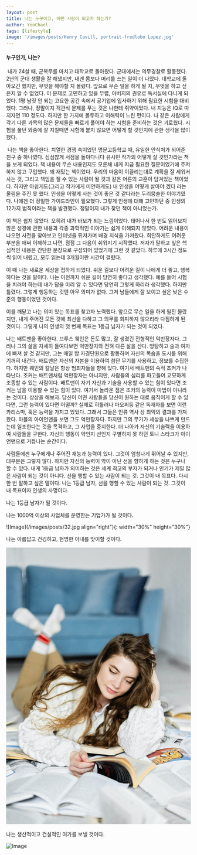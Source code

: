 ```yaml
---
layout: post
title: 나는 누구이고, 어떤 사람이 되고자 하는가?
author: YeoChael
tags: [lifestyle]
image: '/images/posts/Henry Cavill, portrait-fredlobo Lopez.jpg'
---
```


#### 누구인가, 나는?


&nbsp;내가 24살 때, 군복무를 마치고 대학교로 돌아왔다. 군대에서는 의무경찰로 활동했다. 2년의 군대 생활을 잘 해냈지만, 내겐 몸보다 머리를 쓰는 일이 더 나았다. 대학교에 돌아오긴 했지만, 무엇을 해야할 지 몰랐다. 앞으로 무슨 일을 하게 될 지, 무엇을 하고 싶은지 알 수 없었다. 이 문제로 고민하고 있을 무렵, 아버지의 권유로 독서실에 다니게 되었다. 1평 남짓 안 되는 고요한 공간 속에서 공기업에 입사하기 위해 필요한 시험을 대비했다. 그러나, 정말이지 객관식 문제를 푸는 것은 나한테 쥐약이었다. 내 지능은 IQ로 따지자면 110 정도다. 하지만 한 가지에 몰두하고 이해력이 느린 편이다. 나 같은 사람에게 각기 다른 과목의 많은 문제들을 빠르게 풀어야 하는 시험을 준비하는 것은 괴로웠다. 시험을 풀던 와중에 잘 지칠때면 시험에 붙지 않으면 어떻게 할 것인지에 관한 생각을 많이 했다.

&nbsp;나는 책을 좋아한다. 치열한 경쟁 속이었던 명문고등학교 때, 유일한 안식처가 되어준 친구 중 하나였다. 심심찮게 서점을 돌아다니다 유시민 작가의 어떻게 살 것인가라는 책을 보게 되었다. 책 내용이 무슨 내용인지도 모른채 내게 지금 필요한 질문이었기에 주저하지 않고 구입했다. 꽤 재밌는 책이었다. 우리의 마음이 이끌리는대로 계획을 잘 세워서 사는 것, 그리고 책임을 질 수 있는 사람이 될 것과 같은 어른의 교훈이 담겨있는 책이었다. 하지만 아쉽게도(그리고 작가에게 미안하게도) 내 인생을 어떻게 살아야 겠다 라는 울림을 주진 못 했다. 인생을 어떻게 사는 것이 좋은 것 같다라는 두리뭉술한 이야기였다. 나에겐 더 정밀한 가이드라인이 필요했다. 그렇게 인생에 대해 고민하던 중 인생의 12가지 법칙이라는 책을 발견했다. 정말이지 내가 찾던 책이 아니었는가.

이 책은 쉽지 않았다. 오히려 내가 바보가 되는 느낌이었다. 태어나서 한 번도 읽어보지 않은 성경에 관한 내용과 각종 과학적인 이야기는 쉽게 이해되지 않았다. 어려운 내용이 나오면 사전을 찾아보고 인터넷을 뒤져가며 배경 지식을 가져왔다. 희안하게도 어려운 부분을 애써 이해하고 나면, 점점 그 다음이 쉬워지기 시작했다. 저자가 말하고 싶은 핵심적인 내용은 간단한 문장으로 구성되어 있었기에 그런 것 같았다. 하루에 3시간 정도씩 읽어 내렸고, 모두 읽는데 3개월이란 시간이 걸렸다. 


이 때 나는 새로운 세상을 접하게 되었다. 쉬운 길보다 어려운 길이 나에게 더 좋고, 행복하다는 것을 말이다. 나는 이전까지 쉬운 길이 당연히 좋다고 생각했다. 예를 들어 시험을 치러야 하는데 내가 답을 미리 알 수 있다면 당연히 그렇게 하리라 생각했다. 하지만 틀렸다. 그렇게 행동하는 것엔 아무 의미가 없다. 그저 남들에게 잘 보이고 싶은 낮은 수준의 행동이었던 것이다.

이를 깨닫고 나는 의미 있는 목표를 찾고자 노력했다. 앞으로 무슨 일을 하게 될진 몰랐지만, 내게 주어진 모든 것에 최선을 다하고 그 의무를 회피하지 않으리라 다짐하게 된 것이다. 그렇게 나의 인생의 첫 번째 목표는 1등급 남자가 되는 것이 되었다.

나는 배트맨을 좋아한다. 브루스 웨인은 돈도 많고, 잘 생겼긴 전형적인 억만장자다. 그러나 그의 삶을 자세히 들여다보면 억만장자와 전혀 다른 삶을 산다. 방탕하고 술과 여자에 빠져 살 것 같지만, 그는 매일 밤 자경단원으로 활동하며 자신의 목숨을 도시를 위해 기꺼히 내건다. 배트맨은 자신의 자본을 이용하여 첨단 무기를 사용하고, 정보를 수집한다. 하지만 웨인의 칼날은 항상 범죄자들을 향해 있다. 여기서 배트맨의 숙적 조커가 나타난다. 조커는 배트맨처럼 억만장자는 아니지만, 사람들의 심리를 파고들어 교묘하게 조종할 수 있는 사람이다. 배트맨이 자기 자신과 기술을 사용할 수 있는 힘이 있다면 조커는 남을 이용할 수 있는 힘이 있다. 여기서 놀라운 점은 조커의 능력이 마법이 아니라는 것이다. 상상을 해보자. 당신이 어떤 사람들을 당신이 원하는 대로 움직이게 할 수 있다면, 그런 능력이 있다면 어떨까? 실제로 히틀러나 마오쩌둥 같은 독재자를 보면 이런 카리스마, 혹은 능력을 가지고 있었다. 그래서 그들은 인류 역사 상 최악의 결과를 가져왔다. 마블의 아이언맨을 보면 그도 억만장자다. 하지만 그의 무기가 세상을 나쁘게 만드는데 일조한다는 것을 목격하고, 그 사업을 중지한다. 더 나아가 자신의 기술력을 이용하여 사람들을 구한다. 자신의 행동이 악인지 선인지 구별하지 못 하던 토니 스타크가 아이언맨으로 거듭나는 순간이다.

사람들에겐 누구에게나 주어진 재능과 능력이 있다. 그것이 엄청나게 뛰어날 수 있지만, 대부분은 그렇지 않다. 하지만 자신의 능력이 악이 아닌 선을 향하게 하는 것은 누구나 할 수 있다. 내게 1등급 남자가 의미하는 것은 세계 최고의 부자가 되거나 인기가 제일 많은 사람이 되는 것이 아니다. 선을 행할 수 있는 사람이 되는 것. 그것이 내 목표다. 다시 한 번 말하고 싶은 말이다. 나는 1등급 남자, 선을 행할 수 있는 사람이 되는 것. 그것이 내 목표이자 인생의 사명이다.

나는 1등급 남자가 될 것이다.



나는 1000억 이상의 사업체를 운영한는 기업가가 될 것이다.

![Image](/images/posts/32.jpg align="right"){: width="30%" height="30%"}

나는 아름답고 건깅하고, 현명한 아내를 맞이할 것이다.

![Image](/images/posts/33.jpg)

나는 생산적이고 건설적인 여가를 보낼 것이다.

![Image](/images/posts/34.jpg)